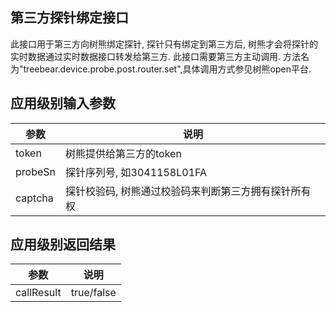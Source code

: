 ## 第三方探针绑定接口

此接口用于第三方向树熊绑定探针, 探针只有绑定到第三方后, 树熊才会将探针的实时数据通过实时数据接口转发给第三方. 此接口需要第三方主动调用. 方法名为"treebear.device.probe.post.router.set",具体调用方式参见树熊open平台.

## 应用级别输入参数
|参数|说明|
|---|----|
|token|树熊提供给第三方的token|
|probeSn|探针序列号, 如3041158L01FA|
|captcha|探针校验码, 树熊通过校验码来判断第三方拥有探针所有权|

## 应用级别返回结果
|参数|说明|
|---|---|
|callResult|true/false|
